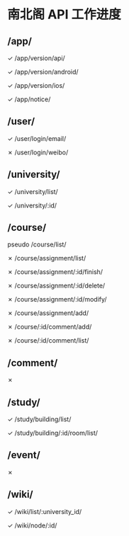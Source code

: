 # 南北阁 API 工作进度

## /app/

<d>✓</d> /app/version/api/

<d>✓</d> /app/version/android/

<d>✓</d> /app/version/ios/

<d>✓</d> /app/notice/

## /user/

<d>✓</d> /user/login/email/

<t>✗</t> /user/login/weibo/

## /university/

<d>✓</d> /university/list/

<d>✓</d> /university/:id/

## /course/

<c>pseudo</c> /course/list/

<t>✗</t> /course/assignment/list/

<t>✗</t> /course/assignment/:id/finish/

<t>✗</t> /course/assignment/:id/delete/

<t>✗</t> /course/assignment/:id/modify/

<t>✗</t> /course/assignment/add/

<t>✗</t> /course/:id/comment/add/

<t>✗</t> /course/:id/comment/list/

## /comment/

<t>✗</t>

## /study/

<d>✓</d> /study/building/list/

<d>✓</d> /study/building/:id/room/list/

## /event/

<t>✗</t>

## /wiki/

<d>✓</d> /wiki/list/:university_id/

<d>✓</d> /wiki/node/:id/